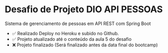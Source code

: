 # Desafio de Projeto DIO API PESSOAS
Sistema de gerenciamento de pessoas em API REST com Spring Boot

  - ✅ Realizado Deploy no Heroku e subido no Github. 
  - ✅ Projeto atualizado até o conteúdo da aula 5 do desafio
  - ❌ Projeto finalizado (Será finalizado antes da data final do bootcamp)
